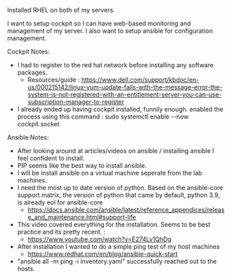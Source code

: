 Installed RHEL on both of my servers.

I want to setup cockpit so I can have web-based monitoring and management of my server. 
I also want to setup ansible for configuration management. 

Cockpit Notes:
- I had to register to the red hat network before installing any software packages.
  - Resources/guide : https://www.dell.com/support/kbdoc/en-us/000215142/linux-yum-update-fails-with-the-message-error-the-system-is-not-registered-with-an-entitlement-server-you-can-use-subscription-manager-to-register
- I already ended up having cockpit installed, funnily enough. enabled the process using this command : sudo systemctl enable --now cockpit.socket

Ansible Notes:
- After looking around at articles/videos on ansible / installing ansible I feel confident to install.
- PIP seems like the best way to install ansible.
- I will be install ansible on a virtual machine seperate from the lab machines.
- I need the most up to date version of python. Based on the ansible-core support matrix, the version of python that came by default, python 3.9, is already eol for ansible-core
  - https://docs.ansible.com/ansible/latest/reference_appendices/release_and_maintenance.html#support-life
- This video covered everything for the installation. Seems to be best practice and its pretty recent. :
  - https://www.youtube.com/watch?v=E274Lv1QhDg
- After installation I wanted to do a simple ping test of my host machines
  - https://www.redhat.com/en/blog/ansible-quick-start
- "ansible all -m ping -i inventory.yaml" successfully reached out to the hosts. 

